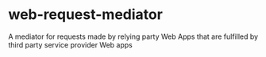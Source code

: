 # web-request-mediator
A mediator for requests made by relying party Web Apps that are fulfilled by third party service provider Web apps
